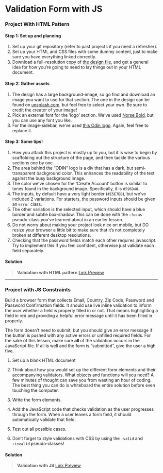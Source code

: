 # Validation Form with JS

### Project With HTML Pattern

#### Step 1: Set up and planning

1.  Set up your git repository (refer to past projects if you need a refresher).
2.  Set up your HTML and CSS files with some dummy content, just to make sure you have everything linked correctly.
3.  Download a full-resolution copy of  [the design file](https://cdn.statically.io/gh/TheOdinProject/curriculum/5f37d43908ef92499e95a9b90fc3cc291a95014c/html_css/project-sign-up-form/sign-up-form.png), and get a general idea for how you’re going to need to lay things out in your HTML document.

#### Step 2: Gather assets

1.  The design has a large background-image, so go find and download an image you want to use for that section. The one in the design can be found on  [unsplash.com](https://unsplash.com/photos/25xggax4bSA), but feel free to select your own. Be sure to credit the creator of your image!
2.  Pick an external font for the ‘logo’ section. We’ve used  [Norse Bold](https://cdn.statically.io/gh/TheOdinProject/theodinproject/efdc2888072f409e687d31dc580595dbe4fe0ff4/app/assets/fonts/Norse-Bold.otf), but you can use any font you like.
3.  For the image-sidebar, we’ve used  [this Odin logo](https://cdn.statically.io/gh/TheOdinProject/curriculum/5f37d43908ef92499e95a9b90fc3cc291a95014c/html_css/project-sign-up-form/odin-lined.png). Again, feel free to replace it.

#### Step 3: Some tips!

1.  How you attack this project is mostly up to you, but it is wise to begin by scaffolding out the structure of the page, and then tackle the various sections one by one.
2.  The area behind the “ODIN” logo is a div that has a dark, but semi-transparent background color. This enhances the readability of the text against the busy background image.
3.  The color we’ve chosen for the ‘Create Account’ button is similar to tones found in the background image. Specifically, it is  `#596D48`.
4.  The inputs, by default have a very light border (`#E5E7EB`), but we’ve included 2 variations. For starters, the password inputs should be given an  `error`  class.
5.  The other variation is the selected input, which should have a blue border and subtle box-shadow. This can be done with the  `:focus`  pseudo-class you’ve learned about in an earlier lesson.
6.  Do not worry about making your project look nice on mobile, but DO resize your browser a little bit to make sure that it’s not completely broken at different desktop resolutions.
7.  Checking that the password fields match each other requires javascript. Try to implement this if you feel confident, otherwise just validate each field separately.

#### Solution
>  **Validation with HTML pattern**  [Link Preview ](https://asaks84.github.io/form-validation/usingHTMLPattern/)

<hr>

### Project with JS Constraints

Build a browser form that collects Email, Country, Zip Code, Password and Password Confirmation fields. It should use live inline validation to inform the user whether a field is properly filled in or not. That means highlighting a field in red and providing a helpful error message until it has been filled in properly.

The form doesn’t need to submit, but you should give an error message if the button is pushed with any active errors or unfilled required fields. For the sake of this lesson, make sure **all** of the validation occurs in the JavaScript file. If all is well and the form is “submitted”, give the user a high five.

1. Set up a blank HTML document

2. Think about how you would set up the different form elements and their accompanying validators. What objects and functions will you need? A few minutes of thought can save you from wasting an hour of coding. The best thing you can do is whiteboard the entire solution before even touching the computer.

3. Write the form elements.

4. Add the JavaScript code that checks validation as the user progresses through the form. When a user leaves a form field, it should automatically validate that field.

5. Test out all possible cases.

6. Don’t forget to style validations with CSS by using the `:valid` and `:invalid` pseudo-classes!


#### Solution
>  **Validation with JS**  [Link Preview ](https://asaks84.github.io/form-validation/usingConstraint/)